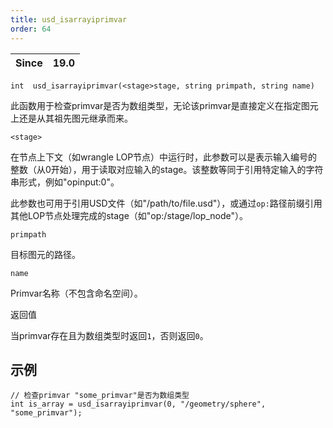 ```yaml
---
title: usd_isarrayiprimvar
order: 64
---
```

| Since | 19.0 |
| --- | --- |

`int  usd_isarrayiprimvar(<stage>stage, string primpath, string name)`

此函数用于检查primvar是否为数组类型，无论该primvar是直接定义在指定图元上还是从其祖先图元继承而来。

`<stage>`

在节点上下文（如wrangle LOP节点）中运行时，此参数可以是表示输入编号的整数（从0开始），用于读取对应输入的stage。该整数等同于引用特定输入的字符串形式，例如"opinput:0"。

此参数也可用于引用USD文件（如"/path/to/file.usd"），或通过`op:`路径前缀引用其他LOP节点处理完成的stage（如"op:/stage/lop_node"）。

`primpath`

目标图元的路径。

`name`

Primvar名称（不包含命名空间）。

返回值

当primvar存在且为数组类型时返回`1`，否则返回`0`。

## 示例

```vex
// 检查primvar "some_primvar"是否为数组类型
int is_array = usd_isarrayiprimvar(0, "/geometry/sphere", "some_primvar");

```
